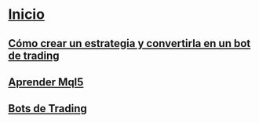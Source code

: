 <a href="https://edwar-sanz.github.io/trading_for_fun/" target="_blank">

# Inicio

</a>
<a href="https://edwar-sanz.github.io/trading_for_fun/creating-a-strategy/" target="_blank">

## Cómo crear un estrategia y convertirla en un bot de trading

</a>
<a href="https://edwar-sanz.github.io/trading_for_fun/learn/" target="_blank">

## Aprender Mql5

</a>
<a href="https://edwar-sanz.github.io/trading_for_fun/" target="_blank">

## Bots de Trading

</a>

